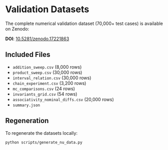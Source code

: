 # Validation Datasets

The complete numerical validation dataset (70,000+ test cases) is available on Zenodo:

**DOI**: [10.5281/zenodo.17221863](https://doi.org/10.5281/zenodo.17221863)

## Included Files
- `addition_sweep.csv` (8,000 rows)
- `product_sweep.csv` (30,000 rows)
- `interval_relation.csv` (30,000 rows)
- `chain_experiment.csv` (3,200 rows)
- `mc_comparisons.csv` (24 rows)
- `invariants_grid.csv` (54 rows)
- `associativity_nominal_diffs.csv` (20,000 rows)
- `summary.json`

## Regeneration

To regenerate the datasets locally:
```bash
python scripts/generate_nu_data.py
